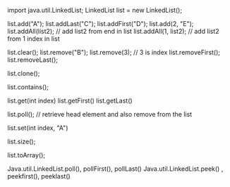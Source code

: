 import java.util.LinkedList;
LinkedList<String> list = new LinkedList<String>(); 

list.add("A"); 
list.addLast("C"); 
list.addFirst("D"); 
list.add(2, "E");
list.addAll(list2);     // add list2 from end in list
list.addAll(1, list2);  // add list2 from 1 index in list

list.clear();
list.remove("B"); 
list.remove(3);     // 3 is index
list.removeFirst(); 
list.removeLast(); 

list.clone();

list.contains();

list.get(int index)
list.getFirst()
list.getLast()

list.poll();    // retrieve head element and also remove from the list

list.set(int index, "A")

list.size();

list.toArray();


Java.util.LinkedList.poll(), pollFirst(), pollLast()
Java.util.LinkedList.peek() , peekfirst(), peeklast()